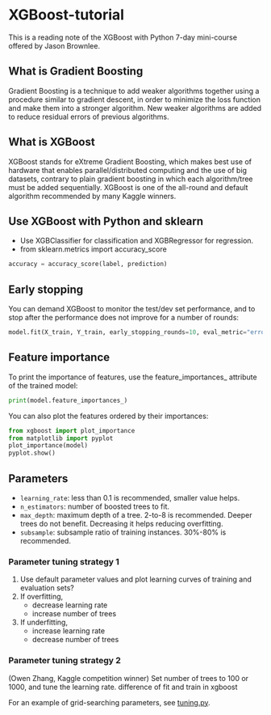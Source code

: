 # XGBoost-tutorial

This is a reading note of the XGBoost with Python 7-day mini-course offered by Jason Brownlee.

## What is Gradient Boosting
Gradient Boosting is a technique to add weaker algorithms together using a procedure similar to gradient descent, in order to minimize the loss function and make them into a stronger algorithm. New weaker algorithms are added to reduce residual errors of previous algorithms.

## What is XGBoost
XGBoost stands for eXtreme Gradient Boosting, which makes best use of hardware that enables parallel/distributed computing and the use of big datasets, contrary to plain gradient boosting in which each algorithm/tree must be added sequentially. XGBoost is one of the all-round and default algorithm recommended by many Kaggle winners.
## Use XGBoost with Python and sklearn
* Use XGBClassifier for classification and XGBRegressor for regression. 
* from sklearn.metrics import accuracy_score
```Python
accuracy = accuracy_score(label, prediction)
```
## Early stopping
You can demand XGBoost to monitor the test/dev set performance, and to stop after the performance does not improve for a number of rounds:
```Python
model.fit(X_train, Y_train, early_stopping_rounds=10, eval_metric="error", eval_set=[(X_test, Y_test)], verbose=True)
```

## Feature importance
To print the importance of features, use the feature_importances_ attribute of the trained model:
```Python
print(model.feature_importances_)
```

You can also plot the features ordered by their importances:
```Python
from xgboost import plot_importance
from matplotlib import pyplot
plot_importance(model)
pyplot.show()
```

## Parameters
* `learning_rate`: less than 0.1 is recommended, smaller value helps.
* `n_estimators`: number of boosted trees to fit. 
* `max_depth`: maximum depth of a tree. 2-to-8 is recommended. Deeper trees do not benefit. Decreasing it helps reducing overfitting.
* `subsample`: subsample ratio of training instances. 30%-80% is recommended.
### Parameter tuning strategy 1
1. Use default parameter values and plot learning curves of training and evaluation sets?
1. If overfitting, 
    * decrease learning rate 
    * increase number of trees
1. If underfitting,
    * increase learning rate 
    * decrease number of trees
### Parameter tuning strategy 2
(Owen Zhang, Kaggle competition winner) Set number of trees to 100 or 1000, and tune the learning rate.
difference of fit and train in xgboost

For an example of grid-searching parameters, see [tuning.py](https://github.com/ErikApostol/XGBoost-tutorial/blob/master/tuning.py).
